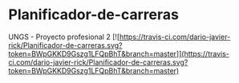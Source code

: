 # Planificador-de-carreras
UNGS - Proyecto profesional 2
[![https://travis-ci.com/dario-javier-rick/Planificador-de-carreras.svg?token=BWpGKKD9Gszg1LFQpBhT&branch=master]](https://travis-ci.com/dario-javier-rick/Planificador-de-carreras.svg?token=BWpGKKD9Gszg1LFQpBhT&branch=master)